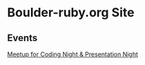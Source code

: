 # Boulder-ruby.org Site

## Events

[Meetup for Coding Night & Presentation Night](https://www.meetup.com/boulder_ruby_group/events)
